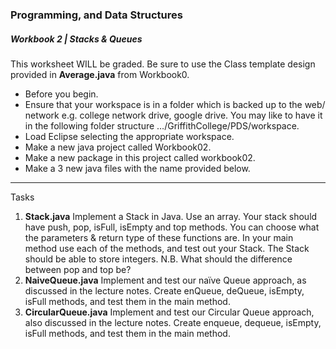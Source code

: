 ### Programming, and Data Structures
##### Workbook 2 | Stacks & Queues

This worksheet WILL be graded. Be sure to use the Class template design provided in **Average.java** from Workbook0.

- Before you begin. 
- Ensure that your workspace is in a folder which is backed up to the web/ network e.g. college network drive, google drive. You may like to have it in the following folder structure …/GriffithCollege/PDS/workspace.
- Load Eclipse selecting the appropriate workspace.
- Make a new java project called Workbook02.
- Make a new package in this project called workbook02.
- Make a 3 new java files with the name provided below. 

------

Tasks

1. **Stack.java** Implement a Stack in Java. Use an array. Your stack should have push, pop, isFull, isEmpty and top methods. You can choose what the parameters & return type of these functions are. In your main method use each of the methods, and test out your Stack. The Stack should be able to store integers. N.B. What should the difference between pop and top be?  
2. **NaiveQueue.java** Implement and test our naïve Queue approach, as discussed in the lecture notes. Create enQueue, deQueue, isEmpty, isFull methods, and test them in the main method.
3. **CircularQueue.java** Implement and test our Circular Queue approach, also discussed in the lecture notes. Create enqueue, dequeue, isEmpty, isFull methods, and test them in the main method.

